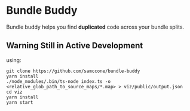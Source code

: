 # Bundle Buddy

Bundle buddy helps you find **duplicated** code across your bundle splits.

## Warning Still in Active Development

using:

```
git clone https://github.com/samccone/bundle-buddy
yarn install
./node_modules/.bin/ts-node index.ts -o <relative_glob_path_to_source_maps/*.map> > viz/public/output.json
cd viz
yarn install
yarn start
```
